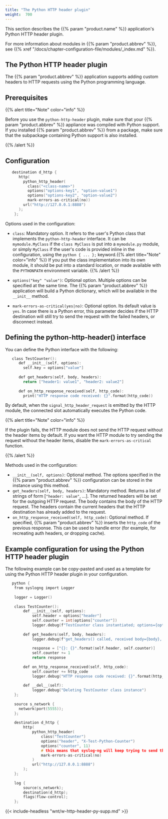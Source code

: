 ```yaml
---
title: "The Python HTTP header plugin"
weight:  700
---
```

<!-- DISCLAIMER: This file is based on the syslog-ng Open Source Edition documentation https://github.com/balabit/syslog-ng-ose-guides/commit/2f4a52ee61d1ea9ad27cb4f3168b95408fddfdf2 and is used under the terms of The syslog-ng Open Source Edition Documentation License. The file has been modified by Axoflow. -->

This section describes the {{% param "product.name" %}} application's Python HTTP header plugin.

For more information about modules in {{% param "product.abbrev" %}}, see {{% xref "/docs/chapter-configuration-file/modules/_index.md" %}}.


## The Python HTTP header plugin

The {{% param "product.abbrev" %}} application supports adding custom headers to HTTP requests using the Python programming language.



## Prerequisites

{{% alert title="Note" color="info" %}}

Before you use the `python-http-header` plugin, make sure that your {{% param "product.abbrev" %}} appliance was compiled with Python support. If you installed {{% param "product.abbrev" %}} from a package, make sure that the subpackage containing Python support is also installed.

{{% /alert %}}



## Configuration

```c
   destination d_http {
      http(
        python_http_header(
          class("<class-name>")
          options("options-key1", "option-value1")
          options("options-key2", "option-value2")
          mark-errors-as-critical(no))
        url("http://127.0.0.1:8888")
      );
    };
```

Options used in the configuration:

  - `class`: Mandatory option. It refers to the user's Python class that implements the `python-http-header` interface. It can be `mymodule.MyClass` if the `class MyClass` is put into a `mymodule.py` module, or simply `MyClass` if the user's code is provided inline in the configuration, using the `python { ... };` keyword.{{% alert title="Note" color="info" %}}
If you put the class implementation into its own module, it should be put into a standard location, or made available with the `PYTHONPATH` environment variable.
    {{% /alert %}}

  - `options("key" "value")`: Optional option. Multiple options can be specified at the same time. The {{% param "product.abbrev" %}} application will build a Python dictionary, which will be available in the `__init__` method.

  - `mark-errors-as-critical(yes|no)`: Optional option. Its default value is `yes`. In case there is a Python error, this parameter decides if the HTTP destination will still try to send the request with the failed headers, or disconnect instead.



## Defining the python-http-header() interface

You can define the Python interface with the following:

```c
   class TestCounter():
      def __init__(self, options):
        self.key = options["value"]
    
      def get_headers(self, body, headers):
        return ["header1: value1", "header2: value2"]
    
      def on_http_response_received(self, http_code):
        print("HTTP response code received: {}".format(http_code))
```

By default, when the `signal_http_header_request` is emitted by the HTTP module, the connected slot automatically executes the Python code.

{{% alert title="Note" color="info" %}}

If the plugin fails, the HTTP module does not send the HTTP request without the header items by default. If you want the HTTP module to try sending the request without the header items, disable the `mark-errors-as-critical` function.

{{% /alert %}}


Methods used in the configuration:

  - `__init__(self, options)`: Optional method. The options specified in the {{% param "product.abbrev" %}} configuration can be stored in the instance using this method.
  - `get_headers(self, body, headers)`: Mandatory method. Returns a list of strings of form [`"header: value"`, ...]. The returned headers will be set for the outgoing HTTP request. The body contains the body of the HTTP request. The headers contain the current headers that the HTTP destination has already added to the request.
  - `on_http_response_received(self, http_code)`: Optional method. If specified, {{% param "product.abbrev" %}} inserts the `http_code` of the previous response. This can be used to handle error (for example, for recreating auth headers, or dropping cache).





## Example configuration for using the Python HTTP header plugin

The following example can be copy-pasted and used as a template for using the Python HTTP header plugin in your configuration.

```c
   python {
    from syslogng import Logger
                        
    logger = Logger()
                        
    class TestCounter():
        def __init__(self, options):
            self.header = options["header"]
            self.counter = int(options["counter"])
            logger.debug(f"TestCounter class instantiated; options={options}")
                        
        def get_headers(self, body, headers):
            logger.debug(f"get_headers() called, received body={body}, headers={headers}")
                        
            response = ["{}: {}".format(self.header, self.counter)]
            self.counter += 1
            return response
                        
        def on_http_response_received(self, http_code):
            self.counter += http_code
            logger.debug("HTTP response code received: {}".format(http_code))
                        
        def __del__(self):
            logger.debug("Deleting TestCounter class instance")
    };
                        
    source s_network {
      network(port(5555));
    };
                        
    destination d_http {
        http(
            python_http_header(
                class("TestCounter")
                options("header", "X-Test-Python-Counter")
                options("counter", 11)
                # this means that syslog-ng will keep trying to send the http request even when this module fails
                mark-errors-as-critical(no)
            )
            url("http://127.0.0.1:8888")
        );
    };
                        
    log {
        source(s_network);
        destination(d_http);
        flags(flow-control);
    };
```



{{< include-headless "wnt/w-http-header-py-supp.md" >}}
